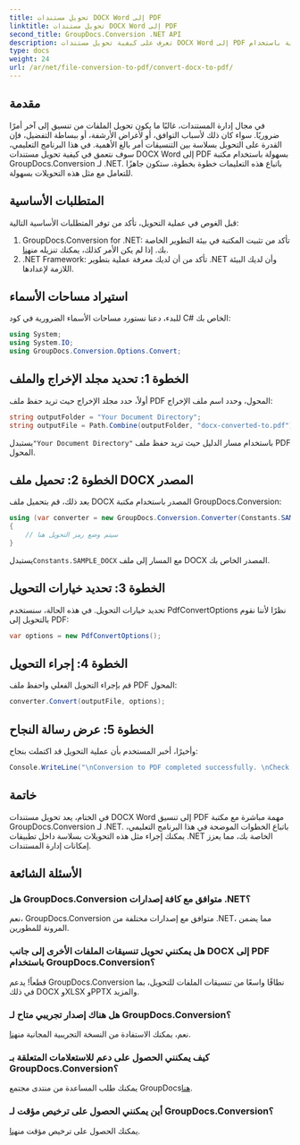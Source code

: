 ```yaml
---
title: تحويل مستندات DOCX Word إلى PDF
linktitle: تحويل مستندات DOCX Word إلى PDF
second_title: GroupDocs.Conversion .NET API
description: تعرف على كيفية تحويل مستندات DOCX Word إلى PDF بسهولة باستخدام GroupDocs.Conversion for .NET. تعزيز قدرات إدارة المستندات الخاصة بك.
type: docs
weight: 24
url: /ar/net/file-conversion-to-pdf/convert-docx-to-pdf/
---
```

## مقدمة
في مجال إدارة المستندات، غالبًا ما يكون تحويل الملفات من تنسيق إلى آخر أمرًا ضروريًا. سواء كان ذلك لأسباب التوافق، أو لأغراض الأرشفة، أو ببساطة التفضيل، فإن القدرة على التحويل بسلاسة بين التنسيقات أمر بالغ الأهمية. في هذا البرنامج التعليمي، سوف نتعمق في كيفية تحويل مستندات DOCX Word إلى PDF بسهولة باستخدام مكتبة GroupDocs.Conversion لـ .NET. باتباع هذه التعليمات خطوة بخطوة، ستكون جاهزًا للتعامل مع مثل هذه التحويلات بسهولة.
## المتطلبات الأساسية
قبل الغوص في عملية التحويل، تأكد من توفر المتطلبات الأساسية التالية:
1.  GroupDocs.Conversion for .NET: تأكد من تثبيت المكتبة في بيئة التطوير الخاصة بك. إذا لم يكن الأمر كذلك، يمكنك تنزيله من[هنا](https://releases.groupdocs.com/conversion/net/).
2. .NET Framework: تأكد من أن لديك معرفة عملية بتطوير .NET وأن لديك البيئة اللازمة لإعدادها.

## استيراد مساحات الأسماء
للبدء، دعنا نستورد مساحات الأسماء الضرورية في كود C# الخاص بك:
```csharp
using System;
using System.IO;
using GroupDocs.Conversion.Options.Convert;
```
## الخطوة 1: تحديد مجلد الإخراج والملف
أولاً، حدد مجلد الإخراج حيث تريد حفظ ملف PDF المحول، وحدد اسم ملف الإخراج:
```csharp
string outputFolder = "Your Document Directory";
string outputFile = Path.Combine(outputFolder, "docx-converted-to.pdf");
```
 يستبدل`"Your Document Directory"` باستخدام مسار الدليل حيث تريد حفظ ملف PDF المحول.
## الخطوة 2: تحميل ملف DOCX المصدر
بعد ذلك، قم بتحميل ملف DOCX المصدر باستخدام مكتبة GroupDocs.Conversion:
```csharp
using (var converter = new GroupDocs.Conversion.Converter(Constants.SAMPLE_DOCX))
{
    // سيتم وضع رمز التحويل هنا
}
```
 يستبدل`Constants.SAMPLE_DOCX` مع المسار إلى ملف DOCX المصدر الخاص بك.
## الخطوة 3: تحديد خيارات التحويل
تحديد خيارات التحويل. في هذه الحالة، سنستخدم PdfConvertOptions نظرًا لأننا نقوم بالتحويل إلى PDF:
```csharp
var options = new PdfConvertOptions();
```
## الخطوة 4: إجراء التحويل
قم بإجراء التحويل الفعلي واحفظ ملف PDF المحول:
```csharp
converter.Convert(outputFile, options);
```
## الخطوة 5: عرض رسالة النجاح
وأخيرًا، أخبر المستخدم بأن عملية التحويل قد اكتملت بنجاح:
```csharp
Console.WriteLine("\nConversion to PDF completed successfully. \nCheck output in {0}", outputFolder);
```

## خاتمة
في الختام، يعد تحويل مستندات DOCX Word إلى تنسيق PDF مهمة مباشرة مع مكتبة GroupDocs.Conversion لـ .NET. باتباع الخطوات الموضحة في هذا البرنامج التعليمي، يمكنك إجراء مثل هذه التحويلات بسلاسة داخل تطبيقات .NET الخاصة بك، مما يعزز إمكانات إدارة المستندات.
## الأسئلة الشائعة
### هل GroupDocs.Conversion متوافق مع كافة إصدارات .NET؟
نعم، GroupDocs.Conversion متوافق مع إصدارات مختلفة من .NET، مما يضمن المرونة للمطورين.
### هل يمكنني تحويل تنسيقات الملفات الأخرى إلى جانب DOCX إلى PDF باستخدام GroupDocs.Conversion؟
قطعاً! يدعم GroupDocs.Conversion نطاقًا واسعًا من تنسيقات الملفات للتحويل، بما في ذلك DOCX وXLSX وPPTX والمزيد.
### هل هناك إصدار تجريبي متاح لـ GroupDocs.Conversion؟
 نعم، يمكنك الاستفادة من النسخة التجريبية المجانية من[هنا](https://releases.groupdocs.com/).
### كيف يمكنني الحصول على دعم للاستعلامات المتعلقة بـ GroupDocs.Conversion؟
 يمكنك طلب المساعدة من منتدى مجتمع GroupDocs[هنا](https://forum.groupdocs.com/c/conversion/11).
### أين يمكنني الحصول على ترخيص مؤقت لـ GroupDocs.Conversion؟
 يمكنك الحصول على ترخيص مؤقت من[هنا](https://purchase.groupdocs.com/temporary-license/).